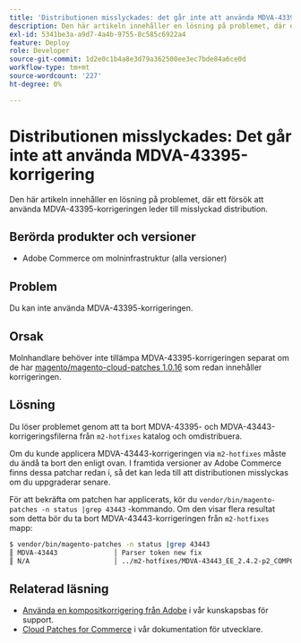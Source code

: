 ```yaml
---
title: 'Distributionen misslyckades: det går inte att använda MDVA-43395-korrigering'
description: Den här artikeln innehåller en lösning på problemet, där ett försök att använda MDVA-43395-korrigeringen leder till misslyckad distribution.
exl-id: 5341be3a-a9d7-4a4b-9755-8c585c6922a4
feature: Deploy
role: Developer
source-git-commit: 1d2e0c1b4a8e3d79a362500ee3ec7bde84a6ce0d
workflow-type: tm+mt
source-wordcount: '227'
ht-degree: 0%

---
```


# Distributionen misslyckades: Det går inte att använda MDVA-43395-korrigering

Den här artikeln innehåller en lösning på problemet, där ett försök att använda MDVA-43395-korrigeringen leder till misslyckad distribution.

## Berörda produkter och versioner

* Adobe Commerce om molninfrastruktur (alla versioner)

## Problem

Du kan inte använda MDVA-43395-korrigeringen.

## Orsak

Molnhandlare behöver inte tillämpa MDVA-43395-korrigeringen separat om de har [magento/magento-cloud-patches 1.0.16](https://devdocs.magento.com/cloud/release-notes/mcp-release-notes.html#v1016) som redan innehåller korrigeringen.

## Lösning

Du löser problemet genom att ta bort MDVA-43395- och MDVA-43443-korrigeringsfilerna från `m2-hotfixes` katalog och omdistribuera.

Om du kunde applicera MDVA-43443-korrigeringen via `m2-hotfixes` måste du ändå ta bort den enligt ovan. I framtida versioner av Adobe Commerce finns dessa patchar redan i, så det kan leda till att distributionen misslyckas om du uppgraderar senare.

För att bekräfta om patchen har applicerats, kör du `vendor/bin/magento-patches -n status |grep 43443` -kommando.
Om den visar flera resultat som detta bör du ta bort MDVA-43443-korrigeringen från `m2-hotfixes` mapp:

```bash
$ vendor/bin/magento-patches -n status |grep 43443
║ MDVA-43443              │ Parser token new fix                                         │ Other           │ Adobe Commerce Support │ Applied     │ Patch type: Required                                     ║
║ N/A                     │ ../m2-hotfixes/MDVA-43443_EE_2.4.2-p2_COMPOSER_v1.patch      │ Other           │ Local                  │ Applied     │ Patch type: Custom                                       ║
```

## Relaterad läsning

* [Använda en kompositkorrigering från Adobe](/help/how-to/general/how-to-apply-a-composer-patch-provided-by-magento.md) i vår kunskapsbas för support.
* [Cloud Patches for Commerce](https://devdocs.magento.com/cloud/release-notes/mcp-release-notes.html#v1016) i vår dokumentation för utvecklare.
